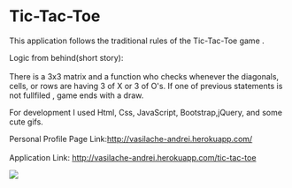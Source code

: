 # Tic-Tac-Toe


This application follows the traditional rules of the Tic-Tac-Toe game .

Logic from behind(short story):</br> </br>
There is a 3x3 matrix and a function who checks whenever the diagonals, cells, or rows are having 3 of X or 3 of O's.
If one of previous statements is not fullfiled , game ends with a draw. 

For development I used Html, Css, JavaScript, Bootstrap,jQuery, and some cute gifs.



Personal Profile Page Link:http://vasilache-andrei.herokuapp.com/  
<br>
Application Link: http://vasilache-andrei.herokuapp.com/tic-tac-toe

<img src="https://i.imgur.com/WnfuYWH.gif">

